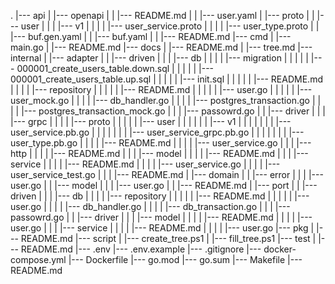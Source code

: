 .
|--- api
|   |--- openapi
|   |   |--- README.md
|   |   |--- user.yaml
|   |--- proto
|   |   |--- user
|   |   |   |--- v1
|   |   |   |   |--- user_service.proto
|   |   |   |   |--- user_type.proto
|   |   |--- buf.gen.yaml
|   |   |--- buf.yaml
|   |   |--- README.md
|--- cmd
|   |--- main.go
|   |--- README.md
|--- docs
|   |--- README.md
|   |--- tree.md
|--- internal
|   |--- adapter
|   |   |--- driven
|   |   |   |--- db
|   |   |   |   |--- migration
|   |   |   |   |   |--- 000001_create_users_table.down.sql
|   |   |   |   |   |--- 000001_create_users_table.up.sql
|   |   |   |   |   |--- init.sql
|   |   |   |   |   |--- README.md
|   |   |   |   |--- repository
|   |   |   |   |   |--- README.md
|   |   |   |   |   |--- user.go
|   |   |   |   |   |--- user_mock.go
|   |   |   |   |--- db_handler.go
|   |   |   |   |--- postgres_transaction.go
|   |   |   |   |--- postgres_transaction_mock.go
|   |   |   |--- passowrd.go
|   |   |--- driver
|   |   |   |--- grpc
|   |   |   |   |--- proto
|   |   |   |   |   |--- user
|   |   |   |   |   |   |--- v1
|   |   |   |   |   |   |   |--- user_service.pb.go
|   |   |   |   |   |   |   |--- user_service_grpc.pb.go
|   |   |   |   |   |   |   |--- user_type.pb.go
|   |   |   |   |--- README.md
|   |   |   |   |--- user_service.go
|   |   |   |--- http
|   |   |   |   |--- README.md
|   |   |   |--- model
|   |   |   |   |--- README.md
|   |   |   |--- service
|   |   |   |   |--- README.md
|   |   |   |   |--- user_service.go
|   |   |   |   |--- user_service_test.go
|   |   |   |--- README.md
|   |--- domain
|   |   |--- error
|   |   |   |--- user.go
|   |   |--- model
|   |   |   |--- user.go
|   |   |--- README.md
|   |--- port
|   |   |--- driven
|   |   |   |--- db
|   |   |   |   |--- repository
|   |   |   |   |   |--- README.md
|   |   |   |   |   |--- user.go
|   |   |   |   |--- db_handler.go
|   |   |   |   |--- db_transaction.go
|   |   |   |--- passowrd.go
|   |   |--- driver
|   |   |   |--- model
|   |   |   |   |--- README.md
|   |   |   |   |--- user.go
|   |   |   |--- service
|   |   |   |   |--- README.md
|   |   |   |   |--- user.go
|--- pkg
|   |--- README.md
|--- script
|   |--- create_tree.ps1
|   |--- fill_tree.ps1
|--- test
|   |--- README.md
|--- .env
|--- .env.example
|--- .gitignore
|--- docker-compose.yml
|--- Dockerfile
|--- go.mod
|--- go.sum
|--- Makefile
|--- README.md
